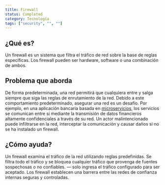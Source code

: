 ```yaml
---
title: Firewall
status: Completed
category: Tecnología
tags: ["security", "", ""]
---
```


## ¿Qué es?

Un firewall es un sistema que filtra el tráfico de red sobre la base de reglas específicas.
Los firewall pueden ser hardware, software o una combinación de ambos.

## Problema que aborda

De forma predeterminada, una red permitirá que cualquiera entre y salga siempre que siga las reglas de enrutamiento de la red.
Debido a este comportamiento predeterminado, asegurar una red es un desafío.
Por ejemplo, en una aplicación bancaria basada en [microservicios](/microservices/), los servicios se comunican entre sí mediante la transmisión de datos financieros altamente confidenciales a través de su red.
Un actor malintencionado puede infiltrarse en la red, interceptar la comunicación y causar daños si no se ha instalado un firewall.
 
## ¿Cómo ayuda?

Un firewall examina el tráfico de la red utilizando reglas predefinidas.
Se filtra todo el tráfico y se bloquea cualquier tráfico que provenga de fuentes sospechosas o no confiables.
— solo ingresa el tráfico configurado para ser aceptado.
Los firewall establecen una barrera entre las redes de confianza internas seguras y controladas.
